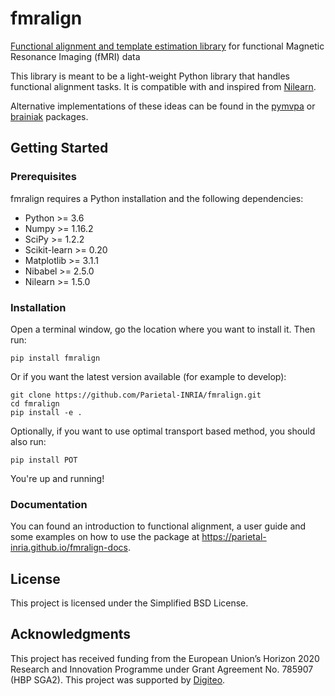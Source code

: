 # fmralign
[Functional alignment and template estimation library](https://parietal-inria.github.io/fmralign-docs) for functional Magnetic Resonance Imaging (fMRI) data

This library is meant to be a light-weight Python library that handles functional
alignment tasks. It is compatible with and inspired from [Nilearn](http://nilearn.github.io).

Alternative implementations of these ideas can be found in the
[pymvpa](http://www.pymvpa.org) or [brainiak](http://brainiak.org) packages.

## Getting Started

### Prerequisites

fmralign requires a Python installation and the following dependencies:
* Python >= 3.6
* Numpy >= 1.16.2
* SciPy >= 1.2.2
* Scikit-learn >= 0.20
* Matplotlib >= 3.1.1
* Nibabel >= 2.5.0
* Nilearn >= 1.5.0

### Installation

Open a terminal window, go the location where you want to install it. Then run:

```
pip install fmralign
```

Or if you want the latest version available (for example to develop):

```
git clone https://github.com/Parietal-INRIA/fmralign.git
cd fmralign
pip install -e .
```

Optionally, if you want to use optimal transport based method, you should also run:

```
pip install POT
```

You're up and running!

### Documentation

You can found an introduction to functional alignment, a user guide and some examples
on how to use the package at https://parietal-inria.github.io/fmralign-docs.

## License

This project is licensed under the Simplified BSD License.

## Acknowledgments

This project has received funding from the European Union’s Horizon
2020 Research and Innovation Programme under Grant Agreement No. 785907
(HBP SGA2).
This project was supported by [Digiteo](http://www.digiteo.fr).
